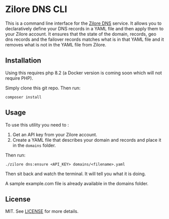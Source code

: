 # Zilore DNS CLI
This is a command line interface for the <a href="https://zilore.com/?r=455e9e0de5cd86a9c371000077f6bb9f" target="_blank">Zilore DNS</a> service. 
It allows you to declaratively define your DNS records in a YAML file and then 
apply them to your Zilore account.
It ensures that the state of the domain, records, geo dns records and the failover records
matches what is in that YAML file and it removes what is not in the YAML file from Zilore.

## Installation
Using this requires php 8.2 (a Docker version is coming soon which will not require PHP).

Simply clone this git repo. Then run:

```
composer install
```

## Usage
To use this utility you need to :

  1. Get an API key from your Zilore account.
  2. Create a YAML file that describes your domain and records and place it in the ```domains``` folder.

Then run:
```
./zilore dns:ensure <API_KEY> domains/<filename>.yaml
```

Then sit back and watch the terminal. It will tell you what it is doing.

A sample example.com file is already available in the domains folder.

## License
MIT. See [LICENSE](LICENSE) for more details.


